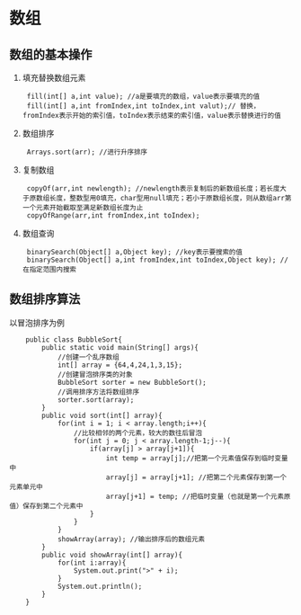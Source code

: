 # 数组

## 数组的基本操作

1. 填充替换数组元素

        fill(int[] a,int value); //a是要填充的数组，value表示要填充的值
        fill(int[] a,int fromIndex,int toIndex,int valut);// 替换，fromIndex表示开始的索引值，toIndex表示结束的索引值，value表示替换进行的值

2. 数组排序

        Arrays.sort(arr); //进行升序排序

3. 复制数组

        copyOf(arr,int newlength); //newlength表示复制后的新数组长度；若长度大于原数组长度，整数型用0填充，char型用null填充；若小于原数组长度，则从数组arr第一个元素开始截取至满足新数组长度为止
        copyOfRange(arr,int fromIndex,int toIndex);

4. 数组查询

        binarySearch(Object[] a,Object key); //key表示要搜索的值
        binarySearch(Object[] a,int fromIndex,int toIndex,Object key); //在指定范围内搜索

## 数组排序算法

以冒泡排序为例

        public class BubbleSort{
            public static void main(String[] args){
                //创建一个乱序数组
                int[] array = {64,4,24,1,3,15};
                //创建冒泡排序类的对象
                BubbleSort sorter = new BubbleSort();
                //调用排序方法将数组排序
                sorter.sort(array);
            }
            public void sort(int[] array){
                for(int i = 1; i < array.length;i++){
                    //比较相邻的两个元素，较大的数往后冒泡
                    for(int j = 0; j < array.length-1;j--){
                        if(array[j] > array[j+1]){
                            int temp = array[j];//把第一个元素值保存到临时变量中
                            array[j] = array[j+1]; //把第二个元素保存到第一个元素单元中
                            array[j+1] = temp; //把临时变量（也就是第一个元素原值）保存到第二个元素中
                        }
                    }
                }
                showArray(array); //输出排序后的数组元素
            }
            public void showArray(int[] array){
                for(int i:array){
                    System.out.print(">" + i);
                }
                System.out.println();
            }
        }
